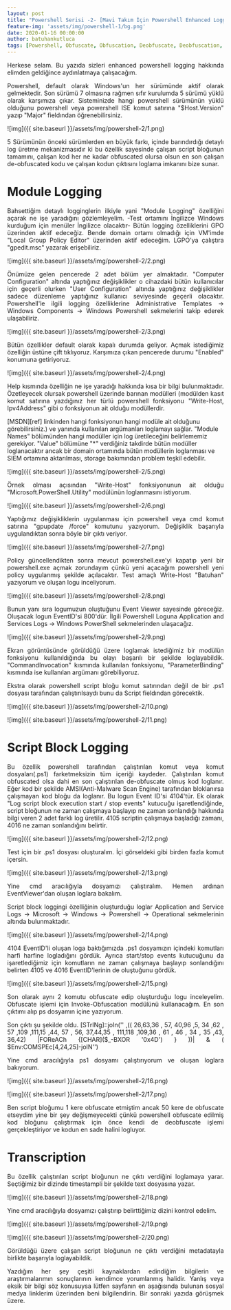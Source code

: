 ```yaml
---
layout: post
title: "Powershell Serisi -2- [Mavi Takım İçin Powershell Enhanced Logging]"
feature-img: 'assets/img/powershell-1/bg.png'
date: 2020-01-16 00:00:00
author: batuhankutluca
tags: [Powershell, Obfuscate, Obfuscation, Deobfuscate, Deobfuscation, Enhanced Logging, Logging, Module Logging, Script Block Logging, Transcription]
---
```


<p align="justify">Herkese selam. Bu yazıda sizleri enhanced powershell logging hakkında elimden geldiğince aydınlatmaya çalışacağım. </p>

<p align="justify">Powershell, default olarak Windows'un her sürümünde aktif olarak gelmektedir. Son sürümü 7 olmasına rağmen sıfır kurulumda 5 sürümü yüklü olarak karşımıza çıkar. Sisteminizde hangi powershell sürümünün yüklü olduğunu powershell veya powershell ISE komut satırına "$Host.Version" yazıp "Major" fieldından öğrenebilirsiniz. </p> 

![img]({{ site.baseurl }}/assets/img/powershell-2/1.png)

<p align="justify"> 5 Sürümünün önceki sürümlerden en büyük farkı, içinde barındırdığı detaylı log üretme mekanizmasıdır ki bu özellik sayesinde çalışan script bloğunun tamamını, çalışan kod her ne kadar obfuscated olursa olsun en son çalışan de-obfuscated kodu ve çalışan kodun çıktısını loglama imkanını bize sunar. </p>

# Module Logging

<p align="justify">Bahsettiğim detaylı logginglerin ilkiyle yani "Module Logging" özelliğini açarak ne işe yaradığını gözlemleyelim. -Test ortamını İngilizce Windows kurduğum için menüler İngilizce olacaktır- Bütün logging özelliklerini GPO üzerinden aktif edeceğiz. Bende domain ortamı olmadığı için VM'imde "Local Group Policy Editor" üzerinden aktif edeceğim. LGPO'ya çalıştıra "gpedit.msc" yazarak erişebiliriz.</p>

![img]({{ site.baseurl }}/assets/img/powershell-2/2.png)

<p align="justify">Önümüze gelen pencerede 2 adet bölüm yer almaktadır. "Computer Configuration" altında yaptığınız değişiklikler o cihazdaki bütün kullanıcılar için geçerli olurken "User Configuration" altında yaptığınız değişiklikler sadece düzenleme yaptığınız kullanıcı seviyesinde geçerli olacaktır. Powershell'le ilgili logging özelliklerine Administrative Templates -> Windows Components -> Windows Powershell sekmelerini takip ederek ulaşabiliriz. </p>

![img]({{ site.baseurl }}/assets/img/powershell-2/3.png)

<p align="justify">Bütün özellikler default olarak kapalı durumda geliyor. Açmak istediğimiz özelliğin üstüne çift tıklıyoruz. Karşımıza çıkan pencerede durumu "Enabled" konumuna getiriyoruz. </p>

![img]({{ site.baseurl }}/assets/img/powershell-2/4.png)

<p align="justify">Help kısmında özelliğin ne işe yaradığı hakkında kısa bir bilgi bulunmaktadır. Özetleyecek olursak powershell üzerinde barınan modülleri (modülden kasıt komut satırına yazdığınız her türlü powershell fonksiyonu "Write-Host, Ipv4Address" gibi o fonksiyonun ait olduğu modüllerdir.</p> 
[MSDN][ref] linkinden hangi fonksiyonun hangi modüle ait olduğunu görebilirsiniz.) ve yanında kullanılan argümanları loglamayı sağlar. "Module Names" bölümünden hangi modüller için log üretileceğini belirlememiz gerekiyor. "Value" bölümüne "*" verdiğiniz takdirde bütün modüller loglanacaktır ancak bir domain ortamında bütün modüllerin loglanması ve SIEM ortamına aktarılması, storage bakımından problem teşkil edebilir.

![img]({{ site.baseurl }}/assets/img/powershell-2/5.png)

<p align="justify"> Örnek olması açısından "Write-Host" fonksiyonunun ait olduğu "Microsoft.PowerShell.Utility" modülünün loglanmasını istiyorum.</p>

![img]({{ site.baseurl }}/assets/img/powershell-2/6.png)

<p align="justify">Yaptığımız değişikliklerin uygulanması için powershell veya cmd komut satırına "gpupdate /force" komutunu yazıyorum. Değişiklik başarıyla uygulandıktan sonra böyle bir çıktı veriyor. </p>

![img]({{ site.baseurl }}/assets/img/powershell-2/7.png)

<p align="justify">Policy güncellendikten sonra mevcut powershell.exe'yi kapatıp yeni bir powershell.exe açmak zorundayım çünkü yeni açacağım powershell yeni policy uygulanmış şekilde açılacaktır. Test amaçlı Write-Host "Batuhan" yazıyorum ve oluşan logu inceliyorum.</p>

![img]({{ site.baseurl }}/assets/img/powershell-2/8.png)

<p align="justify">Bunun yanı sıra logumuzun oluştuğunu Event Viewer sayesinde göreceğiz. Oluşacak logun EventID'si 800'dür. İlgili Powershell Loguna Application and Services Logs -> Windows PowerShell sekmelerinden ulaşacağız.</p>

![img]({{ site.baseurl }}/assets/img/powershell-2/9.png)

<p align="justify">Ekran görüntüsünde görüldüğü üzere loglamak istediğimiz bir modülün fonksiyonu kullanıldığında bu olayı başarılı bir şekilde loglayabildik. "CommandInvocation" kısmında kullanılan fonksiyonu, "ParameterBinding" kısmında ise kullanılan argümanı görebiliyoruz.</p>

<p align="justify">Ekstra olarak powershell script bloğu komut satırından değil de bir .ps1 dosyası tarafından çalıştırılsaydı bunu da Script fieldından görecektik.</p>

![img]({{ site.baseurl }}/assets/img/powershell-2/10.png)

![img]({{ site.baseurl }}/assets/img/powershell-2/11.png)

# Script Block Logging

<p align="justify">Bu özellik powershell tarafından çalıştırılan komut veya komut dosyaları(.ps1) farketmeksizin tüm içeriği kaydeder. Çalıştırılan komut obfuscated olsa dahi en son çalıştırılan de-obfuscate olmuş kod loglanır. Eğer kod bir şekilde AMSI(Anti-Malware Scan Engine) tarafından bloklanırsa çalışmayan kod bloğu da loglanır. Bu logun Event ID'si 4104'tür. Ek olarak "Log script block execution start / stop events" kutucuğu işaretlendiğinde, script bloğunun ne zaman çalışmaya başlayıp ne zaman sonlandığı hakkında bilgi veren 2 adet farklı log üretilir. 4105 scriptin çalışmaya başladığı zamanı, 4016 ne zaman sonlandığını belirtir.</p>

![img]({{ site.baseurl }}/assets/img/powershell-2/12.png)

<p align="justify">Test için bir .ps1 dosyası oluşturalım. İçi görseldeki gibi birden fazla komut içersin.</p>

![img]({{ site.baseurl }}/assets/img/powershell-2/13.png)

<p align="justify">Yine cmd aracılığıyla dosyamızı çalıştıralım. Hemen ardınan EventViewer'dan oluşan loglara bakalım.</p>

<p align="justify">Script block loggingi özelliğinin oluşturduğu loglar Application and Service Logs -> Microsoft -> Windows -> Powershell -> Operational sekmelerinin altında bulunmaktadır. </p>

![img]({{ site.baseurl }}/assets/img/powershell-2/14.png)

<p align="justify">4104 EventID'li oluşan loga baktığımızda .ps1 dosyamızın içindeki komutları harfi harfine logladığını gördük. Ayrıca start/stop events kutucuğunu da işaretlediğimiz için komutların ne zaman çalışmaya başlayıp sonlandığını belirten 4105 ve 4016 EventID'lerinin de oluştuğunu gördük. </p>

![img]({{ site.baseurl }}/assets/img/powershell-2/15.png)

<p align="justify">Son olarak aynı 2 komutu obfuscate edip oluşturduğu logu inceleyelim. Obfuscate işlemi için Invoke-Obfuscation modülünü kullanacağım. En son çıktımı alıp ps dosyamın içine yazıyorum.</p>

<p align="justify">Son çıktı şu şekilde oldu.
[STrINg]::joIn('' ,(( 26,63,36 , 57, 40,96 ,5, 34 ,62 , 57 ,109 ,111,15 ,44, 57 , 56, 37,44,35 , 111,118 ,109,36 , 61 , 46 , 34 , 35 ,43, 36,42) |FOReACh {[CHAR]($_-BXOR '0x4D') } ))| & ( $Env:COMSPEc[4,24,25]-joIN'')</p>

<p align="justify">Yine cmd aracılığıyla ps1 dosyamı çalıştırıyorum ve oluşan loglara bakıyorum.</p>

![img]({{ site.baseurl }}/assets/img/powershell-2/16.png)

![img]({{ site.baseurl }}/assets/img/powershell-2/17.png)

<p align="justify">Ben script bloğumu 1 kere obfuscate etmiştim ancak 50 kere de obfuscate etseydim yine bir şey değişmeyecekti çünkü powershell obfuscate edilmiş kod bloğunu çalıştırmak için önce kendi de deobfuscate işlemi gerçekleştiriyor ve kodun en sade halini logluyor.</p>

# Transcription

<p align="justify">Bu özellik çalıştırılan script bloğunun ne çıktı verdiğini loglamaya yarar. Seçtiğimiz bir dizinde timestampli bir şekilde text dosyasına yazar.</p>

![img]({{ site.baseurl }}/assets/img/powershell-2/18.png)

<p align="justify">Yine cmd aracılığıyla dosyamızı çalıştırıp belirttiğimiz dizini kontrol edelim.</p>

![img]({{ site.baseurl }}/assets/img/powershell-2/19.png)

![img]({{ site.baseurl }}/assets/img/powershell-2/20.png)

<p align="justify">Görüldüğü üzere çalışan script bloğunun ne çıktı verdiğini metadatayla birlikte başarıyla loglayabildik.</p>

<p align="justify">Yazdığım her şey çeşitli kaynaklardan edindiğim bilgilerin ve araştırmalarımın sonuçlarının kendimce yorumlanmış halidir. Yanlış veya eksik bir bilgi söz konusuysa lütfen sayfanın en aşağısında bulunan sosyal medya linklerim üzerinden beni bilgilendirin. Bir sonraki yazıda görüşmek üzere. </p>

[ref]: https://docs.microsoft.com/en-us/powershell/module/microsoft.powershell.utility/write-host?view=powershell-5.1